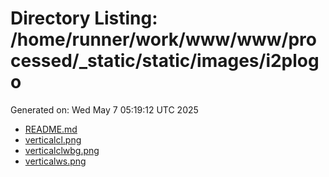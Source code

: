 # Directory Listing: /home/runner/work/www/www/processed/_static/static/images/i2plogo
Generated on: Wed May  7 05:19:12 UTC 2025

- [README.md](README.md)
- [verticalcl.png](verticalcl.png)
- [verticalclwbg.png](verticalclwbg.png)
- [verticalws.png](verticalws.png)
